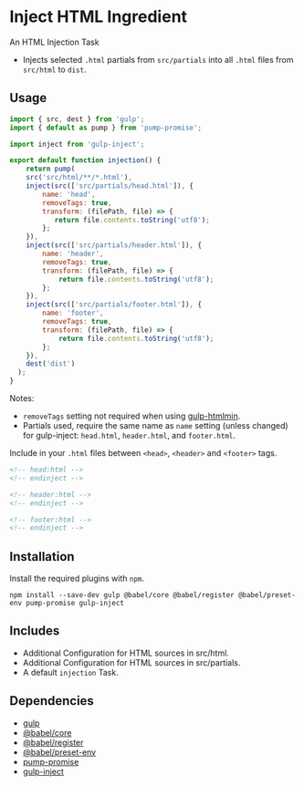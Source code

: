 Inject HTML Ingredient
================================================================================

An HTML Injection Task

- Injects selected `.html` partials from `src/partials` into all `.html` files from `src/html` to `dist`.

Usage
--------------------------------------------------------------------------------

```javascript
import { src, dest } from 'gulp';
import { default as pump } from 'pump-promise';

import inject from 'gulp-inject';

export default function injection() {
    return pump(
    src('src/html/**/*.html'),
    inject(src(['src/partials/head.html']), {
        name: 'head',
    	removeTags: true,
    	transform: (filePath, file) => {
    	   return file.contents.toString('utf8');
    	};
    }),
    inject(src(['src/partials/header.html']), {
        name: 'header',
        removeTags: true,
        transform: (filePath, file) => {
            return file.contents.toString('utf8');
        };
    }),
    inject(src(['src/partials/footer.html']), {
        name: 'footer',
        removeTags: true,
        transform: (filePath, file) => {
            return file.contents.toString('utf8');
        };
    }),
    dest('dist')
  );
}
```
Notes:
- `removeTags` setting not required when using [gulp-htmlmin](https://www.npmjs.com/package/gulp-htmlmin).
- Partials used, require the same name as `name` setting (unless changed) for gulp-inject: `head.html`, `header.html`, and `footer.html`.

Include in your `.html` files between `<head>`, `<header>` and `<footer>` tags.

```html
<!-- head:html -->
<!-- endinject -->

<!-- header:html -->
<!-- endinject -->

<!-- footer:html -->
<!-- endinject -->
```


Installation
--------------------------------------------------------------------------------

Install the required plugins with `npm`.

`npm install --save-dev gulp @babel/core @babel/register @babel/preset-env pump-promise gulp-inject`

Includes
--------------------------------------------------------------------------------

- Additional Configuration for HTML sources in src/html.
- Additional Configuration for HTML sources in src/partials.
- A default `injection` Task.

Dependencies
--------------------------------------------------------------------------------

- [gulp](https://www.npmjs.com/package/gulp)
- [@babel/core](https://www.npmjs.com/package/@babel/core)
- [@babel/register](https://www.npmjs.com/package/@babel/register)
- [@babel/preset-env](https://www.npmjs.com/package/@babel/preset-env)
- [pump-promise](https://www.npmjs.com/package/pump-promise)
- [gulp-inject](https://www.npmjs.com/package/gulp-inject)
